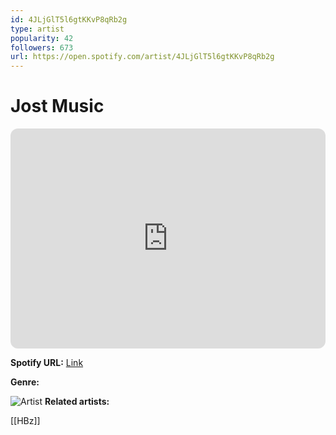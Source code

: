 ```yaml
---
id: 4JLjGlT5l6gtKKvP8qRb2g
type: artist
popularity: 42
followers: 673
url: https://open.spotify.com/artist/4JLjGlT5l6gtKKvP8qRb2g
---
```

# Jost Music

<iframe style="border-radius:12px" src="https://open.spotify.com/embed/artist/4JLjGlT5l6gtKKvP8qRb2g" width="100%" height="352" frameBorder="0" allowfullscreen="" allow="autoplay; clipboard-write; encrypted-media; fullscreen; picture-in-picture" loading="lazy"></iframe>

**Spotify URL:** [Link](https://open.spotify.com/artist/4JLjGlT5l6gtKKvP8qRb2g)

**Genre:** 

![Artist](https://i.scdn.co/image/ab6761610000e5ebe96222393b70f3e81c078b8d)
**Related artists:**

[[HBz]]
